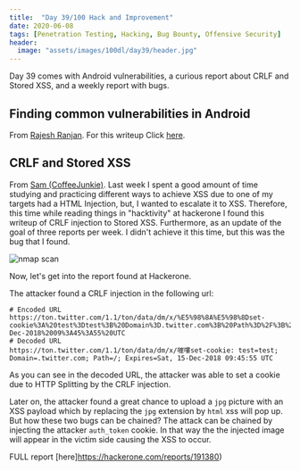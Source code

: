 ```yaml
---
title:  "Day 39/100 Hack and Improvement"
date: 2020-06-08
tags: [Penetration Testing, Hacking, Bug Bounty, Offensive Security]
header: 
  image: "assets/images/100dl/day39/header.jpg"
---
```

Day 39 comes with Android vulnerabilities, a curious report about CRLF and Stored XSS, and a weekly report with bugs. 

## Finding common vulnerabilities in Android

From [Rajesh Ranjan](https://twitter.com/eh_rajesh). For this writeup Click [here](https://medium.com/@sayliambure/hacking-android-application-secret-diary-2fa50d5d4b75).

## CRLF and Stored XSS 

From [Sam (CoffeeJunkie)](https://twitter.com/coffeejunkiee_). Last week I spent a good amount of time studying and practicing different ways to achieve XSS due to one of my targets had a HTML Injection, but, I wanted to escalate it to XSS. Therefore, this time while reading things in "hacktivity" at hackerone I found this writeup of CRLF injection to Stored XSS. Furthermore, as an update of the goal of three reports per week. I didn't achieve it this time, but this was the bug that I found. 

<img src="{{ site.url }}{{ site.baseurl }}/assets/images/100dl/day39/sub.png" alt="nmap scan">

Now, let's get into the report found at Hackerone.

The attacker found a CRLF injection in the following url:
```
# Encoded URL
https://ton.twitter.com/1.1/ton/data/dm/x/%E5%98%8A%E5%98%8Dset-cookie%3A%20test%3Dtest%3B%20Domain%3D.twitter.com%3B%20Path%3D%2F%3B%20Expires%3DSat%2C%2015-Dec-2018%2009%3A45%3A55%20UTC
# Decoded URL
https://ton.twitter.com/1.1/ton/data/dm/x/嘊嘍set-cookie: test=test; Domain=.twitter.com; Path=/; Expires=Sat, 15-Dec-2018 09:45:55 UTC
```

As you can see in the decoded URL, the attacker was able to set a cookie due to HTTP Splitting by the CRLF injection.

Later on, the attacker found a great chance to upload a ```jpg``` picture with an XSS payload which by replacing the ```jpg``` extension by ```html``` xss will pop up. But how these two bugs can be chained? The attack can be chained by injecting the attacker ```auth_token``` cookie. In that way the the injected image will appear in the victim side causing the XSS to occur. 

FULL report [here]https://hackerone.com/reports/191380)
